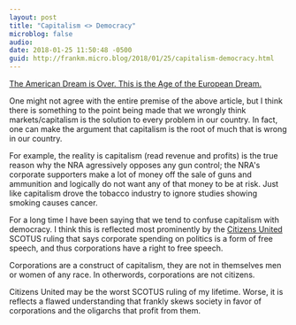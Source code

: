 ```yaml
---
layout: post
title: "Capitalism <> Democracy"
microblog: false
audio: 
date: 2018-01-25 11:50:48 -0500
guid: http://frankm.micro.blog/2018/01/25/capitalism-democracy.html
---
```

[The American Dream is Over. This is the Age of the European Dream.](https://eand.co/the-american-dream-is-over-this-is-the-age-of-the-european-dream-71c668bef945)

One might not agree with the entire premise of the above article, but I think there is something to the point being made that we wrongly think markets/capitalism is the solution to every problem in our country. In fact, one can make the argument that capitalism is the root of much that is wrong in our country. 

For example, the reality is capitalism (read revenue and profits) is the true reason why the NRA agressively opposes any gun control; the NRA's corporate supporters make a lot of money off the sale of guns and ammunition and logically do not want any of that money to be at risk. Just like capitalism drove the tobacco industry to ignore studies showing smoking causes cancer. 

For a long time I have been saying that we tend to confuse capitalism with democracy. I think this is reflected most prominently by the [Citizens United](http://www.scotusblog.com/case-files/cases/citizens-united-v-federal-election-commission/) SCOTUS ruling that says corporate spending on politics is a form of free speech, and thus corporations have a right to free speech.

Corporations are a construct of capitalism, they are not in themselves men or women of any race. In otherwords, corporations are not citizens. 

Citizens United may be the worst SCOTUS ruling of my lifetime. Worse, it is reflects a flawed understanding that frankly skews society in favor of corporations and the oligarchs that profit from them. 
